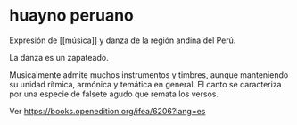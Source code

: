 # huayno peruano
Expresión de [[música]] y danza de la región andina del Perú.

La danza es un zapateado.

Musicalmente admite muchos instrumentos y timbres, aunque manteniendo su unidad rítmica, armónica y temática en general. El canto se caracteriza por una especie de falsete agudo que remata los versos.

Ver https://books.openedition.org/ifea/6206?lang=es
